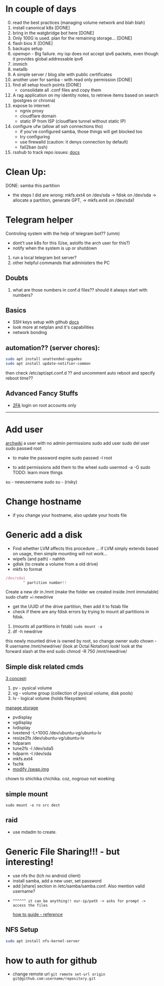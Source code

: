 # In couple of days

0. read the best practices (managing volume network and blah blah)
1. install canonical k8s [DONE]
2. bring in the watgbridge bot here [DONE]
3. Only 100G is used. plan for the remaining storage... [DONE]
4. flash bios X [DONE]
5. backups setup
6. openvpn - Big failure. my isp does not accept ipv6 packets, even though it provides global addressable ipv6
7. immich
8. metallb
9. A simple server / blog site with public certificates
10. another user for samba - with read only permission [DONE]
11. find all setup touch points [DONE]
    - consolidate all .conf files and copy them
12. A rag application on my identity notes, to retrieve items based on search (postgres or chroma)
13. expose to internet:
    - ngnix proxy
    - cloudflare domain
    - static IP from ISP (cloudflare tunnel without static IP)
14. configure ufw (allow all ssh connections tho)
    - if you've configured samba, those things will get blocked too
    - try configuring
    - use firewalld (caution: it denys connection by default)
    - fail2ban (ssh)
15. rsshub to track repo issues: [docs](https://docs.rsshub.app/deploy/) 

# Clean Up:

DONE: samba this partition

- the steps I did are wrong: mkfs.ext4 on /dev/sda -> fdisk on /dev/sda -> allocate a partition, generate GPT, -> mkfs.ext4 on /dev/sda1

# Telegram helper

Controling system with the help of telegram bot?? (umm)

- dont't use k8s for this (Use, astolfo the arch user for this?)
- notify when the system is up or shutdown

1. run a local telegram bot server?
2. other helpful commands that administers the PC

## Doubts

1. what are those numbers in conf.d files?? should it always start with numbers?

## Basics

- SSH keys setup with github [docs](https://docs.github.com/en/authentication/connecting-to-github-with-ssh/working-with-ssh-key-passphrases)
- look more at netplan and it's capabilities
- network bonding

## automation?? (server chores):

```sh
sudo apt install unattended-upgades
sudo apt install update-notifier-common
```

then check /etc/apt/apt.conf.d ?? and uncomment auto reboot and specify reboot time??

## Advanced Fancy Stuffs

- [2FA](https://ubuntu.com/server/docs/openssh-server) login on root accounts only

---

# Add user

[archwiki](https://wiki.archlinux.org/title/Users_and_groups)
a user with no admin permissions
sudo add user <newusername>
sudo del user <newusername>
sudo passwd root

- to make the password expire
  sudo passwd -l root

- to add permissions add them to the wheel
  sudo usermod -a -G sudo <newusername>
  TODO: learn more things

su - newusername
sudo su -
(risky)

# Change hostname

- if you change your hostname, also update your hosts file

# Generic add a disk

- Find whether LVM affects this procedure
  ... if LVM simply extends based on usage, then simple mounting will not work...
- wipefs (and path) - nahhh
- gdisk (to create a volume from a old drive)
- mkfs to format

```js
/dev/sda1
        ^ partition number!!
```

Create a new dir in /mnt
(make the folder we created inside /mnt immutable)
sudo chattr +i newdrive

- get the UUID of the drive partition, then add it to fstab file
- check if there are any fdisk errors by trying to mount all partitions in fdisk.

1. (mounts all partitions in fstab) `sudo mount -a`
2. df -h newdrive

this newly mounted drive is owned by root, so change owner
sudo chown -R username /mnt/newdrive/
(look at Octal Notation) look! look at the forward slash at the end
sudo chmod -R 750 /mnt/newdrive/

## Simple disk related cmds

[3 concept](https://documentation.ubuntu.com/server/explanation/storage/about-lvm/index.html):

1. pv - pysical volume
2. vg - volume group (collection of pysical volume, disk pools)
3. lv - logical volume (holds filesystem)

[manage storage](https://documentation.ubuntu.com/server/how-to/storage/manage-logical-volumes/#manage-logical-volumes)

- pvdisplay
- vgdisplay
- lvdisplay
- lvextend -L+100G /dev/ubuntu-vg/ubuntu-lv
- resize2fs /dev/ubuntu-vg/ubuntu-lv
- hdparam
- tune2fs -l /dev/sda5
- hdparm -I /dev/sda
- mkfs.ext4
- fschk
- [modify /swap.img](https://askubuntu.com/questions/178712/how-to-increase-swap-space)

chown to shichika chichika. coz, nogrouo not woeking

## simple mount

`sudo mount -o ro src dest`

## raid

- use mdadm to create.

# Generic File Sharing!!! - but interesting!

- use nfs tho (tch no android client)
- install samba, add a new user, set password
- add [share] section in /etc/samba/samba.conf. Also mention valid username?
-     ^^^^^^ it can be anything!! our-ip/path -> asks for prompt -> access the files
  [how to guide - reference](https://documentation.ubuntu.com/server/how-to/networking/)

## NFS Setup

```sh
sudo apt install nfs-kernel-server
```

# how to auth for github

- change remote url
  `git remote set-url origin git@github.com:username/repository.git`
